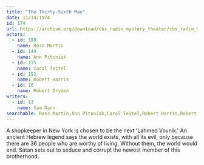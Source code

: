 ```yaml
---
title: "The Thirty-Sixth Man"
date: 11/14/1974
id: 174
url: https://archive.org/download/cbs_radio_mystery_theater/cbs_radio_mystery_theater-0151-0200.zip/cbs_radio_mystery_theater-0151-0200%2Fcbsrmt_0174_the_36th_man.mp3
actors:  
  - id: 180
    name: Ross Martin  
  - id: 144
    name: Ann Pitoniak  
  - id: 135
    name: Carol Teitel  
  - id: 191
    name: Robert Harris  
  - id: 16
    name: Robert Dryden
writers:  
  - id: 13
    name: Sam Dann
searchable: Ross Martin,Ann Pitoniak,Carol Teitel,Robert Harris,Robert Dryden Sam Dann
---
```

A shopkeeper in New York is chosen to be the next 'Lahmed Vovnik.' An ancient Hebrew legend says the world exists, with all its evil, only because there are 36 people who are worthy of living. Without them, the world would end. Satan sets out to seduce and corrupt the newest member of this brotherhood.